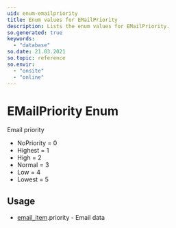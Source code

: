 ```yaml
---
uid: enum-emailpriority
title: Enum values for EMailPriority
description: Lists the enum values for EMailPriority.
so.generated: true
keywords:
  - "database"
so.date: 21.03.2021
so.topic: reference
so.envir:
  - "onsite"
  - "online"
---
```


# EMailPriority Enum

Email priority

* NoPriority = 0
* Highest = 1
* High = 2
* Normal = 3
* Low = 4
* Lowest = 5

## Usage

* [email_item](../email-item.md).priority - Email data

